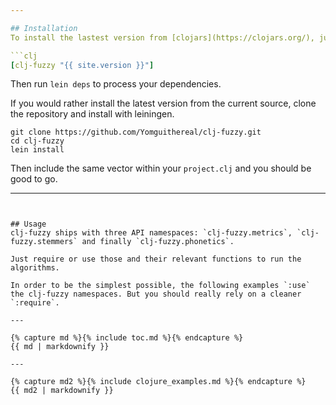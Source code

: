 ```yaml
---

## Installation
To install the lastest version from [clojars](https://clojars.org/), just add the following vector to the `:dependencies` section of your `project.clj` file.

```clj
[clj-fuzzy "{{ site.version }}"]
```

Then run `lein deps` to process your dependencies.

If you would rather install the latest version from the current source, clone the repository and install with leiningen.

```
git clone https://github.com/Yomguithereal/clj-fuzzy.git
cd clj-fuzzy
lein install
```

Then include the same vector within your `project.clj` and you should be good to go.

---
```


## Usage
clj-fuzzy ships with three API namespaces: `clj-fuzzy.metrics`, `clj-fuzzy.stemmers` and finally `clj-fuzzy.phonetics`.

Just require or use those and their relevant functions to run the algorithms.

In order to be the simplest possible, the following examples `:use` the clj-fuzzy namespaces. But you should really rely on a cleaner `:require`.

---

{% capture md %}{% include toc.md %}{% endcapture %}
{{ md | markdownify }}

---

{% capture md2 %}{% include clojure_examples.md %}{% endcapture %}
{{ md2 | markdownify }}
